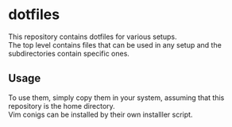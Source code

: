 # dotfiles
This repository contains dotfiles for various setups.  
The top level contains files that can be used in any setup and the subdirectories contain specific ones.

## Usage
To use them, simply copy them in your system, assuming that this repository is the home directory.  
Vim conigs can be installed by their own installler script.
